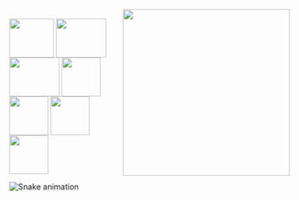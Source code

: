 <div align="center"></div>
  
<img src = "chainsaw.gif" width = "300px" align = "right">

<div style="display: inline_block"><br>
  
  <img align="center" height="70" width="80" img src="https://cdn.jsdelivr.net/gh/devicons/devicon/icons/java/java-original.svg" />
  <img align="center" height="70" width="90" img src="https://cdn.jsdelivr.net/gh/devicons/devicon/icons/python/python-original.svg" />
  <img align="center" height="70" width="90" img src="https://cdn.jsdelivr.net/gh/devicons/devicon/icons/html5/html5-original.svg" />
  <img align="center" height="70" wdth="90" img src="https://cdn.jsdelivr.net/gh/devicons/devicon/icons/css3/css3-original.svg" />
  <img align="center" height="70" wdth="90" img src="https://cdn.jsdelivr.net/gh/devicons/devicon/icons/arduino/arduino-original.svg" />
  <img align="center" height="70" wdth="90" img src="https://cdn.jsdelivr.net/gh/devicons/devicon/icons/vscode/vscode-original.svg" />
  <img align="center" height="70" wth="90" img src="https://cdn.jsdelivr.net/gh/devicons/devicon/icons/github/github-original.svg" />
  
 </div>
  
  ![Snake animation](https://github.com/kaliIinux/kaliIinux/blob/output/github-contribution-grid-snake.svg)
